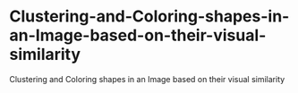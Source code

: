 # Clustering-and-Coloring-shapes-in-an-Image-based-on-their-visual-similarity
Clustering and Coloring shapes in an Image based on their visual similarity
